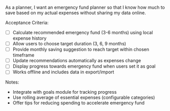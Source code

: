 As a planner, I want an emergency fund planner so that I know how much to save based on my actual expenses without sharing my data online.

Acceptance Criteria:
- [ ] Calculate recommended emergency fund (3-6 months) using local expense history
- [ ] Allow users to choose target duration (3, 6, 9 months)
- [ ] Provide monthly saving suggestion to reach target within chosen timeframe
- [ ] Update recommendations automatically as expenses change
- [ ] Display progress towards emergency fund when users set it as goal
- [ ] Works offline and includes data in export/import

Notes:
- Integrate with goals module for tracking progress
- Use rolling average of essential expenses (configurable categories)
- Offer tips for reducing spending to accelerate emergency fund

